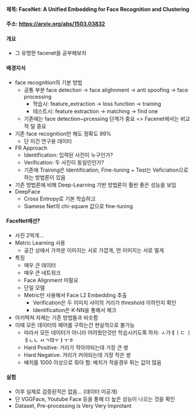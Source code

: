#### 제목: FaceNet: A Unified Embedding for Face Recognition and Clustering

#### 주소: https://arxiv.org/abs/1503.03832

#### 개요
- 그 유명한 facenet을 공부해보자



#### 배경지식
- face recognition의 기본 방법
  - 공통 부분 face detection -> face alighnment -> anti spoofing -> face processing
    - 학습시: feature_extraction -> loss function -> training
    - 테스트시: feature extraction -> matching -> find one
  - 기존에는 face detection~prcessing 단계가 중요 => Facenet에서는 비교적 덜 중요
- 기존 face recognition만 해도 정확도 99%
  - 단 이건 연구용 데이터
- FR Approach
  - Identification: 입력된 사진이 누구인가?
  - Verification: 두 사진이 동일인인가?
  - 기존에 Training은 Identification, Fine-tuning + Test는 Veficiation으로 하는 방법론이 있음
- 기존 방법론에 비해 Deep-Learning 기반 방법론이 훨씬 좋은 성능을 보임
- DeepFace
  - Cross Entropy로 기본 학습하고
  - Siamese Net의 chi-square 값으로 fine-tuning

#### FaceNet에선?
- 사진 2억개...
- Metric Learning 사용
  - 공간 상에서 가까운 이미지는 서로 가깝게, 먼 이미지는 서로 멀게
- 특징
  - 매우 큰 데이터
  - 매우 큰 네트워크
  - Face Alignment 미필요
  - 단일 모델
  - Metric만 사용해서 Face L2 Embedding 추출
    - Verification은 두 이미지 사이의 거리가 threshold 이하인지 확인
    - Identification은 K-NN을 통해서 체크
- 아키텍쳐 자체는 기존 방법들과 비슷함
- 이때 모든 데이터의 페어를 구하는건 현실적으로 불가능
  - 따라서 모든 데이터가 아니라 어려웠던것만 학습시키도록 하자: ㅅ갸ㅔㅣㄷ ㅣㅐㄴㄴ ㅆㄱ먀ㅜㅑㅜㅎ
  - Hard Positive: 거리가 작아야되는데 가장 큰 쌍
  - Hard Negative: 거리가 커야되는데 가장 작은 쌍
  - 배치를 1000 이상으로 줘야 함: 배치가 작을경우 튀는 값이 많음

#### 실험
- 이후 실제로 검증된적은 없음... (데이터 미공개)
- 단 VGGFace, Youtube Face 등을 통해 더 높은 성능이 나오는 것을 확인
- Dataset, Pre-processing is Very Very Improtant




